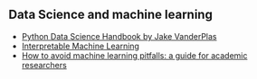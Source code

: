 ## Data Science and machine learning
- [Python Data Science Handbook by Jake VanderPlas](https://jakevdp.github.io/PythonDataScienceHandbook/)
- [Interpretable Machine Learning](https://christophm.github.io/interpretable-ml-book/) 
- [How to avoid machine learning pitfalls: a guide for academic researchers](https://arxiv.org/abs/2108.02497?fbclid=IwAR1y-kqKj985K-gC3fORIG0Ju1woWlexajvo47FPwMr9ANXzjwvTVrirvSY)
